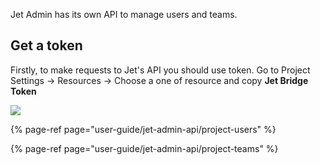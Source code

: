[comment]: # ($page_title=🛫 Jet Admin API)

Jet Admin has its own API to manage users and teams.

## Get a token

Firstly, to make requests to Jet's API you should use token. Go to Project Settings -&gt; Resources -&gt;  Choose a one of resource and copy **Jet Bridge Token**

![](https://gblobscdn.gitbook.com/assets%2F-LQ08RFAKZvFADEiXKFy%2F-MGKGpFtx9aSiMM06kEg%2F-MGKHTesO-nHwmSlZFPj%2Fimage.png?alt=media&token=a99ff047-a5d6-49c5-9d6f-ab6eeb350e5b)

{% page-ref page="user-guide/jet-admin-api/project-users" %}

{% page-ref page="user-guide/jet-admin-api/project-teams" %}



